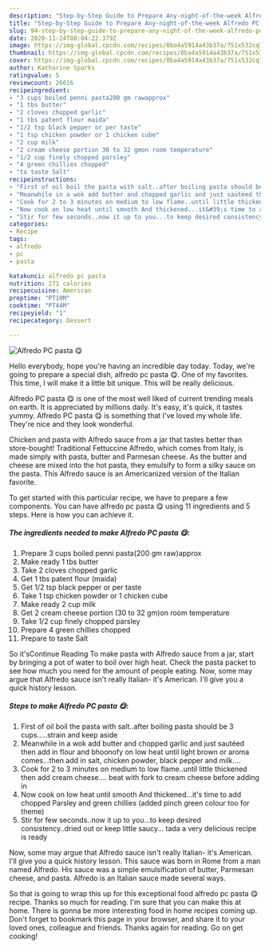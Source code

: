 ```yaml
---
description: "Step-by-Step Guide to Prepare Any-night-of-the-week Alfredo PC pasta 😋"
title: "Step-by-Step Guide to Prepare Any-night-of-the-week Alfredo PC pasta 😋"
slug: 94-step-by-step-guide-to-prepare-any-night-of-the-week-alfredo-pc-pasta
date: 2020-11-24T08:04:22.379Z
image: https://img-global.cpcdn.com/recipes/0ba4a5914a43b37a/751x532cq70/alfredo-pc-pasta-😋-recipe-main-photo.jpg
thumbnail: https://img-global.cpcdn.com/recipes/0ba4a5914a43b37a/751x532cq70/alfredo-pc-pasta-😋-recipe-main-photo.jpg
cover: https://img-global.cpcdn.com/recipes/0ba4a5914a43b37a/751x532cq70/alfredo-pc-pasta-😋-recipe-main-photo.jpg
author: Katharine Sparks
ratingvalue: 5
reviewcount: 26616
recipeingredient:
- "3 cups boiled penni pasta200 gm rawapprox"
- "1 tbs butter"
- "2 cloves chopped garlic"
- "1 tbs patent flour maida"
- "1/2 tsp black pepper or per taste"
- "1 tsp chicken powder or 1 chicken cube"
- "2 cup milk"
- "2 cream cheese portion 30 to 32 gmon room temperature"
- "1/2 cup finely chopped parsley"
- "4 green chillies chopped"
- "to taste Salt"
recipeinstructions:
- "First of oil boil the pasta with salt..after boiling pasta should be 3 cups.....strain and keep aside"
- "Meanwhile in a wok add butter and chopped garlic and just sautéed then add in flour and bhoonofy on low heat until light brown or aroma comes...then add in salt, chicken powder, black pepper and milk...."
- "Cook for 2 to 3 minutes on medium to low flame..until little thickened then add cream cheese.... beat with fork to cream cheese before adding in"
- "Now cook on low heat until smooth And thickened...it&#39;s time to add chopped Parsley and green chillies (added pinch green colour too for theme)"
- "Stir for few seconds..now it up to you...to keep desired consistency..dried out or keep little saucy... tada a very delicious recipe is ready"
categories:
- Recipe
tags:
- alfredo
- pc
- pasta

katakunci: alfredo pc pasta 
nutrition: 271 calories
recipecuisine: American
preptime: "PT10M"
cooktime: "PT44M"
recipeyield: "1"
recipecategory: Dessert

---
```



![Alfredo PC pasta 😋](https://img-global.cpcdn.com/recipes/0ba4a5914a43b37a/751x532cq70/alfredo-pc-pasta-😋-recipe-main-photo.jpg)

Hello everybody, hope you're having an incredible day today. Today, we're going to prepare a special dish, alfredo pc pasta 😋. One of my favorites. This time, I will make it a little bit unique. This will be really delicious.

Alfredo PC pasta 😋 is one of the most well liked of current trending meals on earth. It is appreciated by millions daily. It's easy, it's quick, it tastes yummy. Alfredo PC pasta 😋 is something that I've loved my whole life. They're nice and they look wonderful.

Chicken and pasta with Alfredo sauce from a jar that tastes better than store-bought! Traditional Fettuccine Alfredo, which comes from Italy, is made simply with pasta, butter and Parmesan cheese. As the butter and cheese are mixed into the hot pasta, they emulsify to form a silky sauce on the pasta. This Alfredo sauce is an Americanized version of the Italian favorite.


To get started with this particular recipe, we have to prepare a few components. You can have alfredo pc pasta 😋 using 11 ingredients and 5 steps. Here is how you can achieve it.

<!--inarticleads1-->

##### The ingredients needed to make Alfredo PC pasta 😋:

1. Prepare 3 cups boiled penni pasta(200 gm raw)approx
1. Make ready 1 tbs butter
1. Take 2 cloves chopped garlic
1. Get 1 tbs patent flour (maida)
1. Get 1/2 tsp black pepper or per taste
1. Take 1 tsp chicken powder or 1 chicken cube
1. Make ready 2 cup milk
1. Get 2 cream cheese portion (30 to 32 gm)on room temperature
1. Take 1/2 cup finely chopped parsley
1. Prepare 4 green chillies chopped
1. Prepare to taste Salt


So it&#39;sContinue Reading To make pasta with Alfredo sauce from a jar, start by bringing a pot of water to boil over high heat. Check the pasta packet to see how much you need for the amount of people eating. Now, some may argue that Alfredo sauce isn&#39;t really Italian- it&#39;s American. I&#39;ll give you a quick history lesson. 

<!--inarticleads2-->

##### Steps to make Alfredo PC pasta 😋:

1. First of oil boil the pasta with salt..after boiling pasta should be 3 cups.....strain and keep aside
1. Meanwhile in a wok add butter and chopped garlic and just sautéed then add in flour and bhoonofy on low heat until light brown or aroma comes...then add in salt, chicken powder, black pepper and milk....
1. Cook for 2 to 3 minutes on medium to low flame..until little thickened then add cream cheese.... beat with fork to cream cheese before adding in
1. Now cook on low heat until smooth And thickened...it&#39;s time to add chopped Parsley and green chillies (added pinch green colour too for theme)
1. Stir for few seconds..now it up to you...to keep desired consistency..dried out or keep little saucy... tada a very delicious recipe is ready


Now, some may argue that Alfredo sauce isn&#39;t really Italian- it&#39;s American. I&#39;ll give you a quick history lesson. This sauce was born in Rome from a man named Alfredo. His sauce was a simple emulsification of butter, Parmesan cheese, and pasta. Alfredo is an Italian sauce made several ways. 

So that is going to wrap this up for this exceptional food alfredo pc pasta 😋 recipe. Thanks so much for reading. I'm sure that you can make this at home. There is gonna be more interesting food in home recipes coming up. Don't forget to bookmark this page in your browser, and share it to your loved ones, colleague and friends. Thanks again for reading. Go on get cooking!
